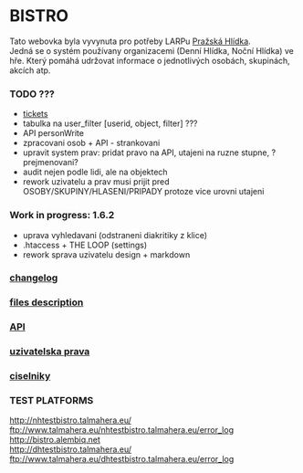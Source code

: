 # BISTRO

Tato webovka byla vyvynuta pro potřeby LARPu [Pražská Hlídka](http://www.prazskahlidka.cz/).  
Jedná se o systém používany organizacemi (Denní Hlídka, Noční Hlídka) ve hře. Který pomáhá udržovat informace o jednotlivých osobách, skupinách, akcích atp.  

### TODO ???
- [tickets](https://dhbistro.leankit.com/board/24275378)  
- tabulka na user_filter [userid, object, filter] ???  
- API personWrite  
- zpracovani osob + API - strankovani  
- upravit system prav: pridat pravo na API, utajeni na ruzne stupne, ?prejmenovani?  
- audit nejen podle lidi, ale na objektech  
- rework uzivatelu a prav musi prijit pred OSOBY/SKUPINY/HLASENI/PRIPADY protoze vice urovni utajeni

### Work in progress: 1.6.2
- uprava vyhledavani (odstraneni diakritiky z klice)  
- .htaccess + THE LOOP (settings)
- rework sprava uzivatelu design + markdown  


### [changelog](doc/changelog.md)

### [files description](doc/files.md)

### [API](doc/api.md)

### [uzivatelska prava](doc/rights.md)

### [ciselniky](doc/enums.md)

### TEST PLATFORMS
http://nhtestbistro.talmahera.eu/  
ftp://www.talmahera.eu/nhtestbistro.talmahera.eu/error_log  
http://bistro.alembiq.net  
http://dhtestbistro.talmahera.eu/  
ftp://www.talmahera.eu/dhtestbistro.talmahera.eu/error_log  
